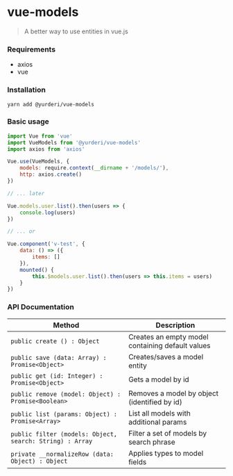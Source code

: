 # vue-models

> A better way to use entities in vue.js

### Requirements
- axios
- vue

### Installation
```
yarn add @yurderi/vue-models
```

### Basic usage

```js
import Vue from 'vue'
import VueModels from '@yurderi/vue-models'
import axios from 'axios'

Vue.use(VueModels, {
    models: require.context(__dirname + '/models/'),
    http: axios.create()
})

// ... later

Vue.models.user.list().then(users => {
    console.log(users)
})

// ... or

Vue.component('v-test', {
    data: () => ({
        items: []
    }),
    mounted() {
        this.$models.user.list().then(users => this.items = users)
    }
})
```

### API Documentation

| Method                                                   | Description                                      |
|----------------------------------------------------------|--------------------------------------------------|
| `public create () : Object`                              | Creates an empty model containing default values |
| `public save (data: Array) : Promise<Object>`            | Creates/saves a model entity                     |
| `public get (id: Integer) : Promise<Object>`             | Gets a model by id                               |
| `public remove (model: Object) : Promise<Boolean>`       | Removes a model by object (identified by id)     |
| `public list (params: Object) : Promise<Array>`          | List all models with additional params           |
| `public filter (models: Object, search: String) : Array` | Filter a set of models by search phrase          |
| `private __normalizeRow (data: Object) : Object`         | Applies types to model fields                    |